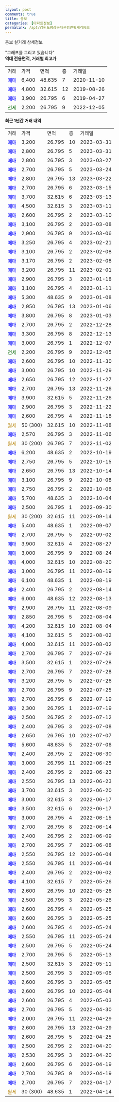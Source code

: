 ```yaml
---
layout: post
comments: true
title: 동보
categories: [아파트정보]
permalink: /apt/강원도평창군대관령면횡계리동보
---
```


동보 실거래 상세정보

<script type="text/javascript">
  google.charts.load('current', {'packages':['line', 'corechart']});
  google.charts.setOnLoadCallback(drawChart);

  function drawChart() {
    var data = new google.visualization.DataTable();
    data.addColumn('date', '거래일');
    data.addColumn('number', "매매");
    data.addColumn('number', "전세");
    data.addColumn('number', "전매");

    data.addRows([[new Date(Date.parse("2023-03-31")), 3200, null, null], [new Date(Date.parse("2023-03-31")), 2800, null, null], [new Date(Date.parse("2023-03-27")), 2800, null, null], [new Date(Date.parse("2023-03-24")), 2700, null, null], [new Date(Date.parse("2023-03-22")), 2800, null, null], [new Date(Date.parse("2023-03-15")), 2700, null, null], [new Date(Date.parse("2023-03-13")), 3700, null, null], [new Date(Date.parse("2023-03-11")), 4500, null, null], [new Date(Date.parse("2023-03-10")), 2600, null, null], [new Date(Date.parse("2023-03-08")), 3100, null, null], [new Date(Date.parse("2023-03-06")), 2900, null, null], [new Date(Date.parse("2023-02-21")), 3250, null, null], [new Date(Date.parse("2023-02-08")), 3100, null, null], [new Date(Date.parse("2023-02-08")), 3170, null, null], [new Date(Date.parse("2023-02-01")), 3200, null, null], [new Date(Date.parse("2023-01-18")), 2900, null, null], [new Date(Date.parse("2023-01-11")), 3100, null, null], [new Date(Date.parse("2023-01-08")), 5300, null, null], [new Date(Date.parse("2023-01-06")), 2950, null, null], [new Date(Date.parse("2023-01-03")), 3800, null, null], [new Date(Date.parse("2022-12-28")), 2700, null, null], [new Date(Date.parse("2022-12-13")), 3300, null, null], [new Date(Date.parse("2022-12-07")), 3000, null, null], [new Date(Date.parse("2022-12-05")), null, 2200, null], [new Date(Date.parse("2022-11-30")), 2600, null, null], [new Date(Date.parse("2022-11-29")), 3000, null, null], [new Date(Date.parse("2022-11-27")), 2650, null, null], [new Date(Date.parse("2022-11-26")), 2700, null, null], [new Date(Date.parse("2022-11-26")), 3900, null, null], [new Date(Date.parse("2022-11-22")), 2900, null, null], [new Date(Date.parse("2022-11-18")), 2600, null, null], [new Date(Date.parse("2022-11-08")), null, null, null], [new Date(Date.parse("2022-11-06")), 2570, null, null], [new Date(Date.parse("2022-11-02")), null, null, null], [new Date(Date.parse("2022-10-19")), 6200, null, null], [new Date(Date.parse("2022-10-15")), 2750, null, null], [new Date(Date.parse("2022-10-14")), 2650, null, null], [new Date(Date.parse("2022-10-08")), 3100, null, null], [new Date(Date.parse("2022-10-08")), 2750, null, null], [new Date(Date.parse("2022-10-04")), 5700, null, null], [new Date(Date.parse("2022-09-30")), 2500, null, null], [new Date(Date.parse("2022-09-14")), null, null, null], [new Date(Date.parse("2022-09-07")), 5400, null, null], [new Date(Date.parse("2022-09-02")), 2700, null, null], [new Date(Date.parse("2022-08-27")), 3900, null, null], [new Date(Date.parse("2022-08-24")), 3000, null, null], [new Date(Date.parse("2022-08-20")), 4000, null, null], [new Date(Date.parse("2022-08-19")), 3000, null, null], [new Date(Date.parse("2022-08-19")), 6100, null, null], [new Date(Date.parse("2022-08-14")), 2400, null, null], [new Date(Date.parse("2022-08-13")), 6000, null, null], [new Date(Date.parse("2022-08-09")), 2900, null, null], [new Date(Date.parse("2022-08-04")), 2850, null, null], [new Date(Date.parse("2022-08-04")), 4200, null, null], [new Date(Date.parse("2022-08-02")), 4100, null, null], [new Date(Date.parse("2022-08-02")), 4000, null, null], [new Date(Date.parse("2022-07-29")), 2700, null, null], [new Date(Date.parse("2022-07-28")), 3500, null, null], [new Date(Date.parse("2022-07-28")), 2700, null, null], [new Date(Date.parse("2022-07-26")), 3200, null, null], [new Date(Date.parse("2022-07-25")), 2700, null, null], [new Date(Date.parse("2022-07-19")), 2700, null, null], [new Date(Date.parse("2022-07-19")), 2300, null, null], [new Date(Date.parse("2022-07-12")), 2500, null, null], [new Date(Date.parse("2022-07-08")), 2400, null, null], [new Date(Date.parse("2022-07-07")), 2650, null, null], [new Date(Date.parse("2022-07-06")), 5600, null, null], [new Date(Date.parse("2022-06-30")), 2400, null, null], [new Date(Date.parse("2022-06-25")), 3000, null, null], [new Date(Date.parse("2022-06-23")), 2400, null, null], [new Date(Date.parse("2022-06-23")), 2550, null, null], [new Date(Date.parse("2022-06-20")), 3700, null, null], [new Date(Date.parse("2022-06-17")), 3000, null, null], [new Date(Date.parse("2022-06-17")), 3500, null, null], [new Date(Date.parse("2022-06-15")), 3000, null, null], [new Date(Date.parse("2022-06-14")), 2700, null, null], [new Date(Date.parse("2022-06-09")), 2400, null, null], [new Date(Date.parse("2022-06-08")), 2700, null, null], [new Date(Date.parse("2022-06-04")), 2550, null, null], [new Date(Date.parse("2022-06-04")), 2550, null, null], [new Date(Date.parse("2022-06-02")), 2400, null, null], [new Date(Date.parse("2022-05-26")), 4100, null, null], [new Date(Date.parse("2022-05-26")), 2600, null, null], [new Date(Date.parse("2022-05-26")), 2500, null, null], [new Date(Date.parse("2022-05-25")), 2600, null, null], [new Date(Date.parse("2022-05-25")), 2600, null, null], [new Date(Date.parse("2022-05-24")), 2600, null, null], [new Date(Date.parse("2022-05-24")), 2550, null, null], [new Date(Date.parse("2022-05-24")), 2500, null, null], [new Date(Date.parse("2022-05-13")), 2700, null, null], [new Date(Date.parse("2022-05-11")), 2500, null, null], [new Date(Date.parse("2022-05-06")), 2500, null, null], [new Date(Date.parse("2022-05-05")), 2600, null, null], [new Date(Date.parse("2022-05-04")), 2600, null, null], [new Date(Date.parse("2022-05-03")), 2600, null, null], [new Date(Date.parse("2022-04-30")), 2700, null, null], [new Date(Date.parse("2022-04-29")), 2000, null, null], [new Date(Date.parse("2022-04-29")), 2600, null, null], [new Date(Date.parse("2022-04-25")), 2600, null, null], [new Date(Date.parse("2022-04-20")), 2500, null, null], [new Date(Date.parse("2022-04-20")), 2530, null, null], [new Date(Date.parse("2022-04-19")), 2600, null, null], [new Date(Date.parse("2022-04-19")), 2700, null, null], [new Date(Date.parse("2022-04-17")), 2700, null, null], [new Date(Date.parse("2022-04-14")), null, null, null]]);

    var options = {
      hAxis: {
        format: 'yyyy/MM/dd'
      },    
      lineWidth: 0,
      pointsVisible: true,    
      title: '최근 1년간 유형별 실거래가 분포',
      legend: { position: 'bottom' }
    };

    var formatter = new google.visualization.NumberFormat({pattern:'###,###'} );
    formatter.format(data, 1);
    formatter.format(data, 2);
    
    setTimeout(function() {
        var chart = new google.visualization.LineChart(document.getElementById('columnchart_material'));
        chart.draw(data, (options));
        document.getElementById('loading').style.display = 'none';
    }, 200);
  }
</script>


<div id="loading" style="z-index:20; display: block; margin-left: 0px">"그래프를 그리고 있습니다"</div>
<div id="columnchart_material" style="width: 95%; margin-left: 0px; display: block"></div>
<!-- contents start -->
<b>역대 전용면적, 거래별 최고가</b>
<table class="sortable">
    <tr>
      <td>거래</td>
      <td>가격</td>
      <td>면적</td>
      <td>층</td>
      <td>거래일</td>
    </tr>
        <tr>
          <td><a style="color: blue">매매</a></td>
          <td>6,400</td>
          <td>48.635</td>
          <td>7</td>
          <td>2020-11-10</td>
        </tr>            <tr>
          <td><a style="color: blue">매매</a></td>
          <td>4,800</td>
          <td>32.615</td>
          <td>12</td>
          <td>2019-08-26</td>
        </tr>            <tr>
          <td><a style="color: blue">매매</a></td>
          <td>3,900</td>
          <td>26.795</td>
          <td>6</td>
          <td>2019-04-27</td>
        </tr>        
        <tr>
              <td><a style="color: darkgreen">전세</a></td>
              <td>2,200</td>
              <td>26.795</td>
              <td>9</td>
              <td>2022-12-05</td>
            </tr>        
    
</table>

<b>최근 1년간 거래 내역</b>

<table class="sortable">
    <tr>
      <td>거래</td>
      <td>가격</td>
      <td>면적</td>
      <td>층</td>
      <td>거래일</td>
    </tr>
    <tr>
      <td><a style="color: blue">매매</a></td>
      <td>3,200</td>
      <td>26.795</td>
      <td>10</td>
      <td>2023-03-31</td>
    </tr>          <tr>
      <td><a style="color: blue">매매</a></td>
      <td>2,800</td>
      <td>26.795</td>
      <td>5</td>
      <td>2023-03-31</td>
    </tr>          <tr>
      <td><a style="color: blue">매매</a></td>
      <td>2,800</td>
      <td>26.795</td>
      <td>3</td>
      <td>2023-03-27</td>
    </tr>          <tr>
      <td><a style="color: blue">매매</a></td>
      <td>2,700</td>
      <td>26.795</td>
      <td>5</td>
      <td>2023-03-24</td>
    </tr>          <tr>
      <td><a style="color: blue">매매</a></td>
      <td>2,800</td>
      <td>26.795</td>
      <td>13</td>
      <td>2023-03-22</td>
    </tr>          <tr>
      <td><a style="color: blue">매매</a></td>
      <td>2,700</td>
      <td>26.795</td>
      <td>6</td>
      <td>2023-03-15</td>
    </tr>          <tr>
      <td><a style="color: blue">매매</a></td>
      <td>3,700</td>
      <td>32.615</td>
      <td>6</td>
      <td>2023-03-13</td>
    </tr>          <tr>
      <td><a style="color: blue">매매</a></td>
      <td>4,500</td>
      <td>32.615</td>
      <td>3</td>
      <td>2023-03-11</td>
    </tr>          <tr>
      <td><a style="color: blue">매매</a></td>
      <td>2,600</td>
      <td>26.795</td>
      <td>2</td>
      <td>2023-03-10</td>
    </tr>          <tr>
      <td><a style="color: blue">매매</a></td>
      <td>3,100</td>
      <td>26.795</td>
      <td>2</td>
      <td>2023-03-08</td>
    </tr>          <tr>
      <td><a style="color: blue">매매</a></td>
      <td>2,900</td>
      <td>26.795</td>
      <td>9</td>
      <td>2023-03-06</td>
    </tr>          <tr>
      <td><a style="color: blue">매매</a></td>
      <td>3,250</td>
      <td>26.795</td>
      <td>4</td>
      <td>2023-02-21</td>
    </tr>          <tr>
      <td><a style="color: blue">매매</a></td>
      <td>3,100</td>
      <td>26.795</td>
      <td>2</td>
      <td>2023-02-08</td>
    </tr>          <tr>
      <td><a style="color: blue">매매</a></td>
      <td>3,170</td>
      <td>26.795</td>
      <td>2</td>
      <td>2023-02-08</td>
    </tr>          <tr>
      <td><a style="color: blue">매매</a></td>
      <td>3,200</td>
      <td>26.795</td>
      <td>11</td>
      <td>2023-02-01</td>
    </tr>          <tr>
      <td><a style="color: blue">매매</a></td>
      <td>2,900</td>
      <td>26.795</td>
      <td>3</td>
      <td>2023-01-18</td>
    </tr>          <tr>
      <td><a style="color: blue">매매</a></td>
      <td>3,100</td>
      <td>26.795</td>
      <td>4</td>
      <td>2023-01-11</td>
    </tr>          <tr>
      <td><a style="color: blue">매매</a></td>
      <td>5,300</td>
      <td>48.635</td>
      <td>9</td>
      <td>2023-01-08</td>
    </tr>          <tr>
      <td><a style="color: blue">매매</a></td>
      <td>2,950</td>
      <td>26.795</td>
      <td>13</td>
      <td>2023-01-06</td>
    </tr>          <tr>
      <td><a style="color: blue">매매</a></td>
      <td>3,800</td>
      <td>26.795</td>
      <td>8</td>
      <td>2023-01-03</td>
    </tr>          <tr>
      <td><a style="color: blue">매매</a></td>
      <td>2,700</td>
      <td>26.795</td>
      <td>2</td>
      <td>2022-12-28</td>
    </tr>          <tr>
      <td><a style="color: blue">매매</a></td>
      <td>3,300</td>
      <td>26.795</td>
      <td>8</td>
      <td>2022-12-13</td>
    </tr>          <tr>
      <td><a style="color: blue">매매</a></td>
      <td>3,000</td>
      <td>26.795</td>
      <td>1</td>
      <td>2022-12-07</td>
    </tr>          <tr>
      <td><a style="color: darkgreen">전세</a></td>
      <td>2,200</td>
      <td>26.795</td>
      <td>9</td>
      <td>2022-12-05</td>
    </tr>          <tr>
      <td><a style="color: blue">매매</a></td>
      <td>2,600</td>
      <td>26.795</td>
      <td>10</td>
      <td>2022-11-30</td>
    </tr>          <tr>
      <td><a style="color: blue">매매</a></td>
      <td>3,000</td>
      <td>26.795</td>
      <td>10</td>
      <td>2022-11-29</td>
    </tr>          <tr>
      <td><a style="color: blue">매매</a></td>
      <td>2,650</td>
      <td>26.795</td>
      <td>12</td>
      <td>2022-11-27</td>
    </tr>          <tr>
      <td><a style="color: blue">매매</a></td>
      <td>2,700</td>
      <td>26.795</td>
      <td>13</td>
      <td>2022-11-26</td>
    </tr>          <tr>
      <td><a style="color: blue">매매</a></td>
      <td>3,900</td>
      <td>32.615</td>
      <td>5</td>
      <td>2022-11-26</td>
    </tr>          <tr>
      <td><a style="color: blue">매매</a></td>
      <td>2,900</td>
      <td>26.795</td>
      <td>3</td>
      <td>2022-11-22</td>
    </tr>          <tr>
      <td><a style="color: blue">매매</a></td>
      <td>2,600</td>
      <td>26.795</td>
      <td>4</td>
      <td>2022-11-18</td>
    </tr>          <tr>
      <td><a style="color: darkgoldenrod">월세</a></td>
      <td>50 (300)</td>
      <td>32.615</td>
      <td>10</td>
      <td>2022-11-08</td>
    </tr>          <tr>
      <td><a style="color: blue">매매</a></td>
      <td>2,570</td>
      <td>26.795</td>
      <td>3</td>
      <td>2022-11-06</td>
    </tr>          <tr>
      <td><a style="color: darkgoldenrod">월세</a></td>
      <td>30 (200)</td>
      <td>26.795</td>
      <td>7</td>
      <td>2022-11-02</td>
    </tr>          <tr>
      <td><a style="color: blue">매매</a></td>
      <td>6,200</td>
      <td>48.635</td>
      <td>2</td>
      <td>2022-10-19</td>
    </tr>          <tr>
      <td><a style="color: blue">매매</a></td>
      <td>2,750</td>
      <td>26.795</td>
      <td>5</td>
      <td>2022-10-15</td>
    </tr>          <tr>
      <td><a style="color: blue">매매</a></td>
      <td>2,650</td>
      <td>26.795</td>
      <td>13</td>
      <td>2022-10-14</td>
    </tr>          <tr>
      <td><a style="color: blue">매매</a></td>
      <td>3,100</td>
      <td>26.795</td>
      <td>9</td>
      <td>2022-10-08</td>
    </tr>          <tr>
      <td><a style="color: blue">매매</a></td>
      <td>2,750</td>
      <td>26.795</td>
      <td>2</td>
      <td>2022-10-08</td>
    </tr>          <tr>
      <td><a style="color: blue">매매</a></td>
      <td>5,700</td>
      <td>48.635</td>
      <td>3</td>
      <td>2022-10-04</td>
    </tr>          <tr>
      <td><a style="color: blue">매매</a></td>
      <td>2,500</td>
      <td>26.795</td>
      <td>1</td>
      <td>2022-09-30</td>
    </tr>          <tr>
      <td><a style="color: darkgoldenrod">월세</a></td>
      <td>30 (200)</td>
      <td>32.615</td>
      <td>11</td>
      <td>2022-09-14</td>
    </tr>          <tr>
      <td><a style="color: blue">매매</a></td>
      <td>5,400</td>
      <td>48.635</td>
      <td>1</td>
      <td>2022-09-07</td>
    </tr>          <tr>
      <td><a style="color: blue">매매</a></td>
      <td>2,700</td>
      <td>26.795</td>
      <td>5</td>
      <td>2022-09-02</td>
    </tr>          <tr>
      <td><a style="color: blue">매매</a></td>
      <td>3,900</td>
      <td>32.615</td>
      <td>4</td>
      <td>2022-08-27</td>
    </tr>          <tr>
      <td><a style="color: blue">매매</a></td>
      <td>3,000</td>
      <td>26.795</td>
      <td>9</td>
      <td>2022-08-24</td>
    </tr>          <tr>
      <td><a style="color: blue">매매</a></td>
      <td>4,000</td>
      <td>32.615</td>
      <td>10</td>
      <td>2022-08-20</td>
    </tr>          <tr>
      <td><a style="color: blue">매매</a></td>
      <td>3,000</td>
      <td>26.795</td>
      <td>11</td>
      <td>2022-08-19</td>
    </tr>          <tr>
      <td><a style="color: blue">매매</a></td>
      <td>6,100</td>
      <td>48.635</td>
      <td>1</td>
      <td>2022-08-19</td>
    </tr>          <tr>
      <td><a style="color: blue">매매</a></td>
      <td>2,400</td>
      <td>26.795</td>
      <td>2</td>
      <td>2022-08-14</td>
    </tr>          <tr>
      <td><a style="color: blue">매매</a></td>
      <td>6,000</td>
      <td>48.635</td>
      <td>12</td>
      <td>2022-08-13</td>
    </tr>          <tr>
      <td><a style="color: blue">매매</a></td>
      <td>2,900</td>
      <td>26.795</td>
      <td>11</td>
      <td>2022-08-09</td>
    </tr>          <tr>
      <td><a style="color: blue">매매</a></td>
      <td>2,850</td>
      <td>26.795</td>
      <td>5</td>
      <td>2022-08-04</td>
    </tr>          <tr>
      <td><a style="color: blue">매매</a></td>
      <td>4,200</td>
      <td>32.615</td>
      <td>10</td>
      <td>2022-08-04</td>
    </tr>          <tr>
      <td><a style="color: blue">매매</a></td>
      <td>4,100</td>
      <td>32.615</td>
      <td>5</td>
      <td>2022-08-02</td>
    </tr>          <tr>
      <td><a style="color: blue">매매</a></td>
      <td>4,000</td>
      <td>32.615</td>
      <td>11</td>
      <td>2022-08-02</td>
    </tr>          <tr>
      <td><a style="color: blue">매매</a></td>
      <td>2,700</td>
      <td>26.795</td>
      <td>7</td>
      <td>2022-07-29</td>
    </tr>          <tr>
      <td><a style="color: blue">매매</a></td>
      <td>3,500</td>
      <td>32.615</td>
      <td>1</td>
      <td>2022-07-28</td>
    </tr>          <tr>
      <td><a style="color: blue">매매</a></td>
      <td>2,700</td>
      <td>26.795</td>
      <td>7</td>
      <td>2022-07-28</td>
    </tr>          <tr>
      <td><a style="color: blue">매매</a></td>
      <td>3,200</td>
      <td>26.795</td>
      <td>5</td>
      <td>2022-07-26</td>
    </tr>          <tr>
      <td><a style="color: blue">매매</a></td>
      <td>2,700</td>
      <td>26.795</td>
      <td>9</td>
      <td>2022-07-25</td>
    </tr>          <tr>
      <td><a style="color: blue">매매</a></td>
      <td>2,700</td>
      <td>26.795</td>
      <td>6</td>
      <td>2022-07-19</td>
    </tr>          <tr>
      <td><a style="color: blue">매매</a></td>
      <td>2,300</td>
      <td>26.795</td>
      <td>1</td>
      <td>2022-07-19</td>
    </tr>          <tr>
      <td><a style="color: blue">매매</a></td>
      <td>2,500</td>
      <td>26.795</td>
      <td>2</td>
      <td>2022-07-12</td>
    </tr>          <tr>
      <td><a style="color: blue">매매</a></td>
      <td>2,400</td>
      <td>26.795</td>
      <td>3</td>
      <td>2022-07-08</td>
    </tr>          <tr>
      <td><a style="color: blue">매매</a></td>
      <td>2,650</td>
      <td>26.795</td>
      <td>10</td>
      <td>2022-07-07</td>
    </tr>          <tr>
      <td><a style="color: blue">매매</a></td>
      <td>5,600</td>
      <td>48.635</td>
      <td>5</td>
      <td>2022-07-06</td>
    </tr>          <tr>
      <td><a style="color: blue">매매</a></td>
      <td>2,400</td>
      <td>26.795</td>
      <td>2</td>
      <td>2022-06-30</td>
    </tr>          <tr>
      <td><a style="color: blue">매매</a></td>
      <td>3,000</td>
      <td>26.795</td>
      <td>11</td>
      <td>2022-06-25</td>
    </tr>          <tr>
      <td><a style="color: blue">매매</a></td>
      <td>2,400</td>
      <td>26.795</td>
      <td>2</td>
      <td>2022-06-23</td>
    </tr>          <tr>
      <td><a style="color: blue">매매</a></td>
      <td>2,550</td>
      <td>26.795</td>
      <td>13</td>
      <td>2022-06-23</td>
    </tr>          <tr>
      <td><a style="color: blue">매매</a></td>
      <td>3,700</td>
      <td>32.615</td>
      <td>3</td>
      <td>2022-06-20</td>
    </tr>          <tr>
      <td><a style="color: blue">매매</a></td>
      <td>3,000</td>
      <td>32.615</td>
      <td>3</td>
      <td>2022-06-17</td>
    </tr>          <tr>
      <td><a style="color: blue">매매</a></td>
      <td>3,500</td>
      <td>32.615</td>
      <td>6</td>
      <td>2022-06-17</td>
    </tr>          <tr>
      <td><a style="color: blue">매매</a></td>
      <td>3,000</td>
      <td>26.795</td>
      <td>4</td>
      <td>2022-06-15</td>
    </tr>          <tr>
      <td><a style="color: blue">매매</a></td>
      <td>2,700</td>
      <td>26.795</td>
      <td>8</td>
      <td>2022-06-14</td>
    </tr>          <tr>
      <td><a style="color: blue">매매</a></td>
      <td>2,400</td>
      <td>26.795</td>
      <td>2</td>
      <td>2022-06-09</td>
    </tr>          <tr>
      <td><a style="color: blue">매매</a></td>
      <td>2,700</td>
      <td>26.795</td>
      <td>7</td>
      <td>2022-06-08</td>
    </tr>          <tr>
      <td><a style="color: blue">매매</a></td>
      <td>2,550</td>
      <td>26.795</td>
      <td>12</td>
      <td>2022-06-04</td>
    </tr>          <tr>
      <td><a style="color: blue">매매</a></td>
      <td>2,550</td>
      <td>26.795</td>
      <td>11</td>
      <td>2022-06-04</td>
    </tr>          <tr>
      <td><a style="color: blue">매매</a></td>
      <td>2,400</td>
      <td>26.795</td>
      <td>2</td>
      <td>2022-06-02</td>
    </tr>          <tr>
      <td><a style="color: blue">매매</a></td>
      <td>4,100</td>
      <td>32.615</td>
      <td>7</td>
      <td>2022-05-26</td>
    </tr>          <tr>
      <td><a style="color: blue">매매</a></td>
      <td>2,600</td>
      <td>26.795</td>
      <td>10</td>
      <td>2022-05-26</td>
    </tr>          <tr>
      <td><a style="color: blue">매매</a></td>
      <td>2,500</td>
      <td>26.795</td>
      <td>3</td>
      <td>2022-05-26</td>
    </tr>          <tr>
      <td><a style="color: blue">매매</a></td>
      <td>2,600</td>
      <td>26.795</td>
      <td>4</td>
      <td>2022-05-25</td>
    </tr>          <tr>
      <td><a style="color: blue">매매</a></td>
      <td>2,600</td>
      <td>26.795</td>
      <td>3</td>
      <td>2022-05-25</td>
    </tr>          <tr>
      <td><a style="color: blue">매매</a></td>
      <td>2,600</td>
      <td>26.795</td>
      <td>4</td>
      <td>2022-05-24</td>
    </tr>          <tr>
      <td><a style="color: blue">매매</a></td>
      <td>2,550</td>
      <td>26.795</td>
      <td>11</td>
      <td>2022-05-24</td>
    </tr>          <tr>
      <td><a style="color: blue">매매</a></td>
      <td>2,500</td>
      <td>26.795</td>
      <td>5</td>
      <td>2022-05-24</td>
    </tr>          <tr>
      <td><a style="color: blue">매매</a></td>
      <td>2,700</td>
      <td>26.795</td>
      <td>5</td>
      <td>2022-05-13</td>
    </tr>          <tr>
      <td><a style="color: blue">매매</a></td>
      <td>2,500</td>
      <td>32.615</td>
      <td>3</td>
      <td>2022-05-11</td>
    </tr>          <tr>
      <td><a style="color: blue">매매</a></td>
      <td>2,500</td>
      <td>26.795</td>
      <td>3</td>
      <td>2022-05-06</td>
    </tr>          <tr>
      <td><a style="color: blue">매매</a></td>
      <td>2,600</td>
      <td>26.795</td>
      <td>3</td>
      <td>2022-05-05</td>
    </tr>          <tr>
      <td><a style="color: blue">매매</a></td>
      <td>2,600</td>
      <td>26.795</td>
      <td>10</td>
      <td>2022-05-04</td>
    </tr>          <tr>
      <td><a style="color: blue">매매</a></td>
      <td>2,600</td>
      <td>26.795</td>
      <td>4</td>
      <td>2022-05-03</td>
    </tr>          <tr>
      <td><a style="color: blue">매매</a></td>
      <td>2,700</td>
      <td>26.795</td>
      <td>5</td>
      <td>2022-04-30</td>
    </tr>          <tr>
      <td><a style="color: blue">매매</a></td>
      <td>2,000</td>
      <td>26.795</td>
      <td>11</td>
      <td>2022-04-29</td>
    </tr>          <tr>
      <td><a style="color: blue">매매</a></td>
      <td>2,600</td>
      <td>26.795</td>
      <td>13</td>
      <td>2022-04-29</td>
    </tr>          <tr>
      <td><a style="color: blue">매매</a></td>
      <td>2,600</td>
      <td>26.795</td>
      <td>5</td>
      <td>2022-04-25</td>
    </tr>          <tr>
      <td><a style="color: blue">매매</a></td>
      <td>2,500</td>
      <td>26.795</td>
      <td>2</td>
      <td>2022-04-20</td>
    </tr>          <tr>
      <td><a style="color: blue">매매</a></td>
      <td>2,530</td>
      <td>26.795</td>
      <td>3</td>
      <td>2022-04-20</td>
    </tr>          <tr>
      <td><a style="color: blue">매매</a></td>
      <td>2,600</td>
      <td>26.795</td>
      <td>6</td>
      <td>2022-04-19</td>
    </tr>          <tr>
      <td><a style="color: blue">매매</a></td>
      <td>2,700</td>
      <td>26.795</td>
      <td>9</td>
      <td>2022-04-19</td>
    </tr>          <tr>
      <td><a style="color: blue">매매</a></td>
      <td>2,700</td>
      <td>26.795</td>
      <td>7</td>
      <td>2022-04-17</td>
    </tr>          <tr>
      <td><a style="color: darkgoldenrod">월세</a></td>
      <td>30 (300)</td>
      <td>48.635</td>
      <td>1</td>
      <td>2022-04-14</td>
    </tr>      </table>
<!-- contents end -->    

